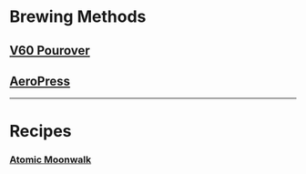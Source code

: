 # Brewing Methods

## [V60 Pourover](methods/v60)

## [AeroPress](methods/aeropress)

---

# Recipes

### [Atomic Moonwalk](beans/moonwalk)
